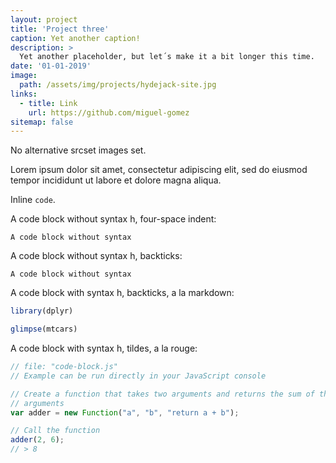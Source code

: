 ```yaml
---
layout: project
title: 'Project three'
caption: Yet another caption!
description: >
  Yet another placeholder, but let´s make it a bit longer this time.
date: '01-01-2019'
image: 
  path: /assets/img/projects/hydejack-site.jpg
links:
  - title: Link
    url: https://github.com/miguel-gomez
sitemap: false
---
```


No alternative srcset images set.

Lorem ipsum dolor sit amet, consectetur adipiscing elit, sed do eiusmod tempor incididunt ut labore et dolore magna aliqua.

Inline `code`.

A code block without syntax h, four-space indent:

    A code block without syntax


A code block without syntax h, backticks:
```
A code block without syntax
```

A code block with syntax h, backticks, a la markdown:
```r
library(dplyr)

glimpse(mtcars)
```

A code block with syntax h, tildes, a la rouge:
~~~js
// file: "code-block.js"
// Example can be run directly in your JavaScript console

// Create a function that takes two arguments and returns the sum of those
// arguments
var adder = new Function("a", "b", "return a + b");

// Call the function
adder(2, 6);
// > 8
~~~

